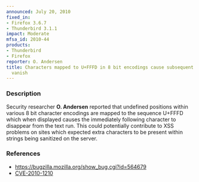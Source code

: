 ```yaml
---
announced: July 20, 2010
fixed_in:
- Firefox 3.6.7
- Thunderbird 3.1.1
impact: Moderate
mfsa_id: 2010-44
products:
- Thunderbird
- Firefox
reporter: O. Andersen
title: Characters mapped to U+FFFD in 8 bit encodings cause subsequent character to
  vanish
---
```


<h3>Description</h3>

<p>Security researcher <strong>O. Andersen</strong> reported that
undefined positions within various 8 bit character encodings are
mapped to the sequence U+FFFD which when displayed causes the
immediately following character to disappear from the text run.  This
could potentially contribute to XSS problems on sites which expected
extra characters to be present within strings being sanitized on the
server.</p>

<h3>References</h3>

<ul>
  <li><a href="https://bugzilla.mozilla.org/show_bug.cgi?id=564679">https://bugzilla.mozilla.org/show_bug.cgi?id=564679</a></li>
  <li><a class="ex-ref" href="http://cve.mitre.org/cgi-bin/cvename.cgi?name=CVE-2010-1210">CVE-2010-1210</a></li>
</ul>




